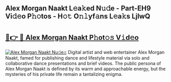 ## Alex Morgan Naakt L𝚎a𝚔ed N𝚞𝚍e - Part-EH9 Vi𝚍𝚎o P𝚑𝚘tos - H𝚘𝚝 O𝚗𝚕yf𝚊ns L𝚎a𝚔s LjlwQ

# <h2><a href="http://kf3e2v.oniu.top/?m=Alex+Morgan+Naakt">🔗👉 🔴 Alex Morgan Naakt P𝚑ot𝚘𝚜 V𝚒d𝚎o</a></h2>

[![Alex Morgan Naakt Nu𝚍e𝚜](https://i.imgur.com/0qMVB7G.gif)](http://kf3e2v.oniu.top/?m=Alex+Morgan+Naakt)
Digital artist and web entertainer Alex Morgan Naakt, famed for publishing dance and lifestyle material via solo and collaborative dance presentations and brief videos. The public persona of Alex Morgan Naakt is defined by its warm and approachable energy, but the mysteries of his private life remain a tantalizing enigma.  
